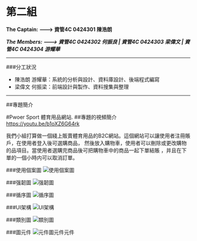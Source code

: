 第二組
======
**The Captain: --->
資管4C 0424301 陳浩朗**

***The Members: --->
資管4C 0424302 何振良 |
資管4C 0424303 梁偉文 |
資管4C 0424304 游耀華***
- - -
###分工狀況
+ 陳浩朗 游耀華：系統的分析與設計、資料庫設計、後端程式編寫
+ 梁偉文 何振梁：前端設計與製作、資料搜集與整理

- - -
##專題簡介

#Pwoer Sport 體育用品網站.
##專題的視頻簡介 <https://youtu.be/b1oXZ6G64rk>

我們小組打算做一個綫上販賣體育用品的B2C網站。這個網站可以讓使用者注冊賬戶，在使用者登入後可選購商品，
然後放入購物車，使用者可以刪除或更改購物的品項目。當使用者選購完商品後可把購物車中的商品一起下單結賬
，并且在下單的一個小時内可以取消訂單。

###使用個案圖
![使用個案圖](https://github.com/fusion-c/oose_0424301/blob/master/user_case.png)

###强韌圖
![强韌圖](https://github.com/fusion-c/oose_0424301/blob/master/Robustness.png)

###循序圖
![循序圖](https://github.com/fusion-c/oose_0424301/blob/master/sequence.png)

###UI架構
![UI架構](https://github.com/fusion-c/oose_0424301/blob/master/%E7%B6%B2%E7%AB%99%E6%9E%B6%E6%A7%8B.png)

###類別圖
![類別圖](https://github.com/fusion-c/oose_0424301/blob/master/class.png)

###圖元件
![元件圖](https://github.com/fusion-c/oose_0424301/blob/master/Component.png)元件元件
